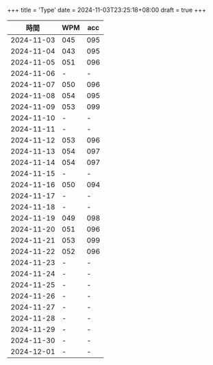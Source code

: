+++
title = 'Type'
date = 2024-11-03T23:25:18+08:00
draft = true
+++

|    時間    |  WPM  |  acc  |
|------------|-------|-------|
| 2024-11-03 |  045  |  095  |
| 2024-11-04 |  043  |  095  |
| 2024-11-05 |  051  |  096  |
| 2024-11-06 |   -   |   -   |
| 2024-11-07 |  050  |  096  |
| 2024-11-08 |  054  |  095  |
| 2024-11-09 |  053  |  099  |
| 2024-11-10 |   -   |   -   |
| 2024-11-11 |   -   |   -   |
| 2024-11-12 |  053  |  096  |
| 2024-11-13 |  054  |  097  |
| 2024-11-14 |  054  |  097  |
| 2024-11-15 |   -   |   -   |
| 2024-11-16 |  050  |  094  |
| 2024-11-17 |   -   |   -   |
| 2024-11-18 |   -   |   -   |
| 2024-11-19 |  049  |  098  |
| 2024-11-20 |  051  |  096  |
| 2024-11-21 |  053  |  099  |
| 2024-11-22 |  052  |  096  |
| 2024-11-23 |   -   |   -   |
| 2024-11-24 |   -   |   -   |
| 2024-11-25 |   -   |   -   |
| 2024-11-26 |   -   |   -   |
| 2024-11-27 |   -   |   -   |
| 2024-11-28 |   -   |   -   |
| 2024-11-29 |   -   |   -   |
| 2024-11-30 |   -   |   -   |
| 2024-12-01 |   -   |   -   |
